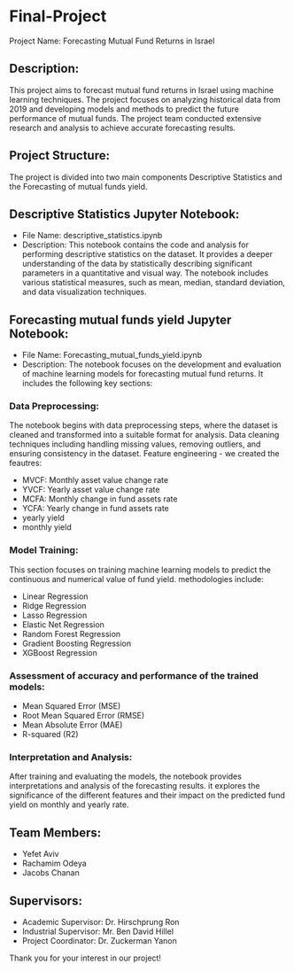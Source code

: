# Final-Project

 Project Name: Forecasting Mutual Fund Returns in Israel

## Description:
This project aims to forecast mutual fund returns in Israel using machine learning techniques. The project focuses on analyzing historical data from 2019 and developing models and methods to predict the future performance of mutual funds. The project team conducted extensive research and analysis to achieve accurate forecasting results.

## Project Structure:
The project is divided into two main components Descriptive Statistics and the Forecasting of  mutual funds yield.

## Descriptive Statistics Jupyter Notebook:
-   File Name: descriptive_statistics.ipynb
-  Description: This notebook contains the code and analysis for performing descriptive statistics on the dataset. It provides a deeper understanding of the data by statistically describing significant parameters in a quantitative and visual way. The notebook includes various statistical measures, such as mean, median, standard deviation, and data visualization techniques.

## Forecasting mutual funds yield Jupyter Notebook:
- File Name: Forecasting_mutual_funds_yield.ipynb
-  Description: The  notebook focuses on the development and evaluation of machine learning models for forecasting mutual fund returns. It includes the following key sections:

### Data Preprocessing:

The notebook begins with data preprocessing steps, where the dataset is cleaned and transformed into a suitable format for analysis.
Data cleaning techniques including handling missing values, removing outliers, and ensuring consistency in the dataset.
Feature engineering - we created the feautres:
-  MVCF: Monthly  asset value change rate
-  YVCF: Yearly asset value change rate
-  MCFA: Monthly change in fund assets rate
-  YCFA: Yearly change in fund assets rate
-  yearly yield
-  monthly yield

### Model Training:
This section focuses on training machine learning models to predict the continuous and numerical value of fund yield.
methodologies include:

- Linear Regression
- Ridge Regression
- Lasso Regression
- Elastic Net Regression
- Random Forest Regression
- Gradient Boosting Regression
- XGBoost Regression

### Assessment of accuracy and performance of the trained models:
- Mean Squared Error (MSE)
- Root Mean Squared Error (RMSE)
- Mean Absolute Error (MAE)
- R-squared (R2)

### Interpretation and Analysis:

After training and evaluating the models, the notebook provides interpretations and analysis of the forecasting results. it explores the significance of the different features and their impact on the predicted fund yield on monthly and yearly rate.


## Team Members:
- Yefet Aviv
- Rachamim Odeya
- Jacobs Chanan 

## Supervisors:
- Academic Supervisor: Dr. Hirschprung Ron
- Industrial Supervisor: Mr. Ben David Hillel
- Project Coordinator: Dr. Zuckerman Yanon

Thank you for your interest in our project!
